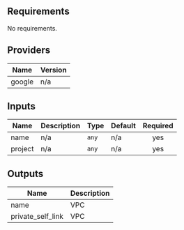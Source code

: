 ## Requirements

No requirements.

## Providers

| Name | Version |
|------|---------|
| google | n/a |

## Inputs

| Name | Description | Type | Default | Required |
|------|-------------|------|---------|:--------:|
| name | n/a | `any` | n/a | yes |
| project | n/a | `any` | n/a | yes |

## Outputs

| Name | Description |
|------|-------------|
| name | VPC |
| private\_self\_link | VPC |

